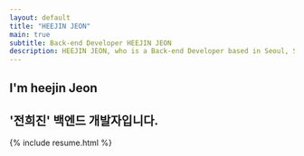 ```yaml
---
layout: default
title: "HEEJIN JEON"
main: true
subtitle: Back-end Developer HEEJIN JEON
description: HEEJIN JEON, who is a Back-end Developer based in Seoul, South Korea. | '전희진' 백엔드 개발자입니다.
---
```

<div class="intro-animation">
<section class="explanation">
    <h1 class="intro">
    I'm heejin Jeon
    </h1>
    <h2 class="intro">'전희진' 백엔드 개발자입니다.</h2>
</section>
</div>
{% include resume.html %}
